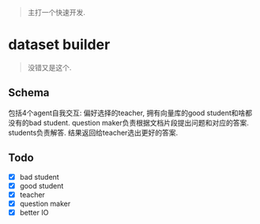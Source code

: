 > 主打一个快速开发.

# dataset builder

> 没错又是这个.

## Schema

包括4个agent自我交互: 偏好选择的teacher, 拥有向量库的good student和啥都没有的bad student.
question maker负责根据文档片段提出问题和对应的答案. students负责解答. 结果返回给teacher选出更好的答案.

## Todo

+ [x] bad student
+ [x] good student
+ [x] teacher
+ [x] question maker
+ [x] better IO